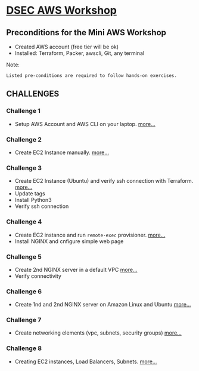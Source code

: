 # [DSEC AWS Workshop](https://www.meetup.com/Data-Science-and-Engineering-Club/events/253702254/)

## Preconditions for the Mini AWS Workshop

- Created AWS account (free tier will be ok)
- Installed: Terraform, Packer, awscli, Git, any terminal

Note:
    
    Listed pre-conditions are required to follow hands-on exercises.

## CHALLENGES

### Challenge 1
- Setup AWS Account and AWS CLI on your laptop. [more...](challenge_01/README.md)

### Challenge 2
- Create EC2 Instance manually. [more...](https://aws.amazon.com/ec2)

### Challenge 3
- Create EC2 Instance (Ubuntu) and verify ssh connection with Terraform. [more...](challenge_03/README-C3.md)
- Update tags
- Install Python3
- Verify ssh connection

### Challenge 4
- Create EC2 instance and run ```remote-exec``` provisioner. [more...](challenge_04/README-C4.md)
- Install NGINX and cnfigure simple web page

### Challenge 5
- Create 2nd NGINX server in a default VPC [more...](challenge_05/README-C5.md)
- Verify connectivity

### Challenge 6
- Create 1nd and 2nd NGINX server on Amazon Linux and Ubuntu [more...](challenge_06/README-C6.md)

### Challenge 7
- Create networking elements (vpc, subnets, security groups) [more...](challenge_07/README-C7.md)

### Challenge 8
- Creating EC2 instances, Load Balancers, Subnets. [more...](challenge_08/README-C8.md)
